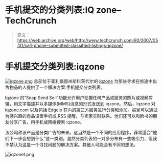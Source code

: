 # 手机提交的分类列表:IQ zone–TechCrunch

> 原文：<https://web.archive.org/web/http://www.techcrunch.com:80/2007/05/31/cell-phone-submitted-classified-listings-iqzone/>

# 手机提交分类列表:iqzone

[![iqzone.png](img/f6c2270a4d60ceff3e2cbae468ff5627.png)](https://web.archive.org/web/20211026230711/http://iqzone.com/) 总部位于亚利桑那州斯科茨代尔的 [iqzone](https://web.archive.org/web/20211026230711/http://iqzone.com/) 为那些寻求在旅途中出售物品的人提供了一个解决方案:手机提交分类列表。

Iqzone 的“Snap Send Sell”功能允许用户拍摄任何产品或服务的照片或视频剪辑，用文字描述并以多媒体(MMS)消息的形式发送到 iqzone。然后，Iqzone 对 iqzone.com 以及包括 [Edgeio](https://web.archive.org/web/20211026230711/http://www.beta.techcrunch.com/tag/edgeio) 在内的第三方服务进行分类和添加。买家可以通过为感兴趣的商品设置手机或 RSS 提醒，与卖家实时联系。他们还可以和脸书的朋友分享广告，用手机或网络搜索 iqzone。

该公司称该产品是分类广告的未来。这当然是一个不同的应用程序，非常适合“他们下一步会想到什么”这一类别。虽然分类列表的一对多分布有一些吸引力，但我不禁认为这是一个寻找问题的解决方案。其他人可能会有不同的想法。

![iqzone1.png](img/6ee191243b1d5b174ce982290182f35f.png)